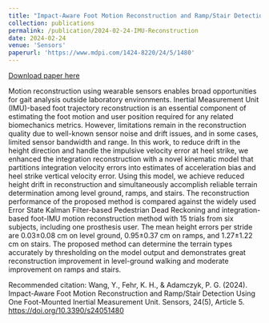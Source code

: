```yaml
---
title: "Impact-Aware Foot Motion Reconstruction and Ramp/Stair Detection Using One Foot-Mounted Inertial Measurement Unit"
collection: publications
permalink: /publication/2024-02-24-IMU-Reconstruction
date: 2024-02-24
venue: 'Sensors'
paperurl: 'https://www.mdpi.com/1424-8220/24/5/1480'
---
```


<a href='https://www.mdpi.com/1424-8220/24/5/1480'>Download paper here</a>

Motion reconstruction using wearable sensors enables broad opportunities for gait analysis outside laboratory environments. Inertial Measurement Unit (IMU)-based foot trajectory reconstruction is an essential component of estimating the foot motion and user position required for any related biomechanics metrics. However, limitations remain in the reconstruction quality due to well-known sensor noise and drift issues, and in some cases, limited sensor bandwidth and range. In this work, to reduce drift in the height direction and handle the impulsive velocity error at heel strike, we enhanced the integration reconstruction with a novel kinematic model that partitions integration velocity errors into estimates of acceleration bias and heel strike vertical velocity error. Using this model, we achieve reduced height drift in reconstruction and simultaneously accomplish reliable terrain determination among level ground, ramps, and stairs. The reconstruction performance of the proposed method is compared against the widely used Error State Kalman Filter-based Pedestrian Dead Reckoning and integration-based foot-IMU motion reconstruction method with 15 trials from six subjects, including one prosthesis user. The mean height errors per stride are 0.03±0.08 cm on level ground, 0.95±0.37 cm on ramps, and 1.27±1.22 cm on stairs. The proposed method can determine the terrain types accurately by thresholding on the model output and demonstrates great reconstruction improvement in level-ground walking and moderate improvement on ramps and stairs.

Recommended citation: Wang, Y., Fehr, K. H., & Adamczyk, P. G. (2024). Impact-Aware Foot Motion Reconstruction and Ramp/Stair Detection Using One Foot-Mounted Inertial Measurement Unit. Sensors, 24(5), Article 5. https://doi.org/10.3390/s24051480